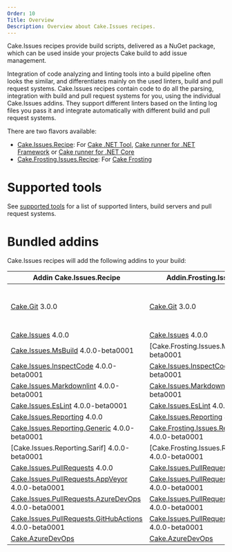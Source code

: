 ```yaml
---
Order: 10
Title: Overview
Description: Overview about Cake.Issues recipes.
---
```

Cake.Issues recipes provide build scripts, delivered as a NuGet package, which can be used inside your projects Cake build to add issue management.

Integration of code analyzing and linting tools into a build pipeline often looks the similar, and differentiates mainly on the used linters, build and pull request systems.
Cake.Issues recipes contain code to do all the parsing, integration with build and pull request systems for you, using the individual Cake.Issues addins.
They support different linters based on the linting log files you pass it and integrate automatically with different build and pull request systems.

There are two flavors available:

* [Cake.Issues.Recipe]: For [Cake .NET Tool], [Cake runner for .NET Framework] or [Cake runner for .NET Core]
* [Cake.Frosting.Issues.Recipe]: For [Cake Frosting]

# Supported tools

See [supported tools] for a list of supported linters, build servers and pull request systems.

# Bundled addins

Cake.Issues recipes will add the following addins to your build:

| Addin Cake.Issues.Recipe                                | Addin.Frosting.Issues.Recipe                            | Remarks |
|---------------------------------------------------------|---------------------------------------------------------|-|
| [Cake.Git] 3.0.0                                        | [Cake.Git] 3.0.0                                        | Only used if `RepositoryInfoProvider` type is set to `RepositoryInfoProviderType.CakeGit`. See [Git repository information configuration] for details. |
| [Cake.Issues] 4.0.0                                     | [Cake.Issues] 4.0.0                                     | |
| [Cake.Issues.MsBuild] 4.0.0-beta0001                    | [Cake.Frosting.Issues.MsBuild] 4.0.0-beta0001           | |
| [Cake.Issues.InspectCode] 4.0.0-beta0001                | [Cake.Issues.InspectCode] 4.0.0-beta0001                | |
| [Cake.Issues.Markdownlint] 4.0.0-beta0001               | [Cake.Issues.Markdownlint] 4.0.0-beta0001               | |
| [Cake.Issues.EsLint] 4.0.0-beta0001                     | [Cake.Issues.EsLint] 4.0.0-beta0001                     | |
| [Cake.Issues.Reporting] 4.0.0                           | [Cake.Issues.Reporting] 4.0.0                           | |
| [Cake.Issues.Reporting.Generic] 4.0.0-beta0001          | [Cake.Frosting.Issues.Reporting.Generic] 4.0.0-beta0001 | |
| [Cake.Issues.Reporting.Sarif] 4.0.0-beta0001            | [Cake.Frosting.Issues.Reporting.Sarif] 4.0.0-beta0001   | |
| [Cake.Issues.PullRequests] 4.0.0                        | [Cake.Issues.PullRequests] 4.0.0                        | |
| [Cake.Issues.PullRequests.AppVeyor] 4.0.0-beta0001      | [Cake.Issues.PullRequests.AppVeyor] 4.0.0-beta0001      | |
| [Cake.Issues.PullRequests.AzureDevOps] 4.0.0-beta0001   | [Cake.Issues.PullRequests.AzureDevOps] 4.0.0-beta0001   | |
| [Cake.Issues.PullRequests.GitHubActions] 4.0.0-beta0001 | [Cake.Issues.PullRequests.GitHubActions] 4.0.0-beta0001 | |
| [Cake.AzureDevOps]                                      | [Cake.AzureDevOps]                                      | |

[Cake.Issues.Recipe]: https://www.nuget.org/packages/Cake.Issues.Recipe
[Cake.Frosting.Issues.Recipe]: https://www.nuget.org/packages/Cake.Frosting.Issues.Recipe
[Cake .NET Tool]: https://cakebuild.net/docs/running-builds/runners/dotnet-tool
[Cake runner for .NET Framework]: https://cakebuild.net/docs/running-builds/runners/cake-runner-for-dotnet-framework
[Cake runner for .NET Core]: https://cakebuild.net/docs/running-builds/runners/cake-runner-for-dotnet-core
[Cake Frosting]: https://cakebuild.net/docs/running-builds/runners/cake-frosting
[supported tools]: supported-tools
[Git repository information configuration]: /docs/recipe/configuration#git-repository-information
[Cake.Git]: https://cakebuild.net/extensions/cake-git/
[Cake.Issues]: https://cakebuild.net/extensions/cake-issues/
[Cake.Issues.MsBuild]: https://cakebuild.net/extensions/cake-issues-msbuild/
[Cake.Issues.InspectCode]: https://cakebuild.net/extensions/cake-issues-inspectcode/
[Cake.Issues.Markdownlint]: https://cakebuild.net/extensions/cake-issues-markdownlint/
[Cake.Issues.EsLint]: https://cakebuild.net/extensions/cake-issues-eslint/
[Cake.Issues.Reporting]: https://cakebuild.net/extensions/cake-issues-reporting/
[Cake.Issues.Reporting.Generic]: https://cakebuild.net/extensions/cake-issues-reporting-generic/
[Cake.Frosting.Issues.Reporting.Generic]: https://cakebuild.net/extensions/cake-issues-reporting-generic/
[Cake.Issues.PullRequests]: https://cakebuild.net/extensions/cake-issues-pullrequests/
[Cake.Issues.PullRequests.AppVeyor]: https://cakebuild.net/extensions/cake-issues-pullrequests-appveyor/
[Cake.Issues.PullRequests.AzureDevOps]: https://cakebuild.net/extensions/cake-issues-pullrequests-azuredevops/
[Cake.Issues.PullRequests.GitHubActions]: https://cakebuild.net/extensions/cake-issues-pullrequests-githubactions/
[Cake.AzureDevOps]: https://cakebuild.net/extensions/cake-azuredevops/
